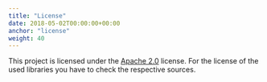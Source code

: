 ```yaml
---
title: "License"
date: 2018-05-02T00:00:00+00:00
anchor: "license"
weight: 40
---
```


This project is licensed under the [Apache 2.0](https://github.com/owncloud/ocis-konnectd/blob/master/LICENSE) license. For the license of the used libraries you have to check the respective sources.

